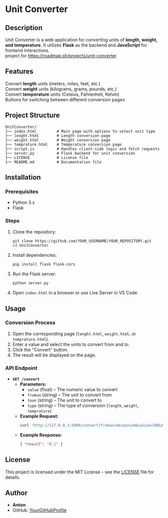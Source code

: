# Unit Converter

## Description
Unit Converter is a web application for converting units of **length, weight, and temperature**. It utilizes **Flask** as the backend and **JavaScript** for frontend interactions.  
project for https://roadmap.sh/projects/unit-converter

## Features
Convert **length** units (meters, miles, feet, etc.)  
Convert **weight** units (kilograms, grams, pounds, etc.)  
Convert **temperature** units (Celsius, Fahrenheit, Kelvin)  
Buttons for switching between different conversion pages  

## Project Structure

```
UnitConverter/
├── index.html         # Main page with options to select unit type
├── lenght.html        # Length conversion page
├── weight.html        # Weight conversion page
├── temprature.html    # Temperature conversion page
├── script.js          # Handles client-side logic and fetch requests
├── server.py          # Flask backend for unit conversion
├── LICENSE            # License file
├── README.md          # Documentation file
```

## Installation
### Prerequisites
- Python 3.x
- Flask

### Steps
1. Clone the repository:
   ```sh
   git clone https://github.com/YOUR_USERNAME/YOUR_REPOSITORY.git
   cd UnitConverter
   ```
2. Install dependencies:
   ```sh
   pip install flask flask-cors
   ```
3. Run the Flask server:
   ```sh
   python server.py
   ```
4. Open `index.html` in a browser or use Live Server in VS Code.

## Usage
### Conversion Process
1. Open the corresponding page (`lenght.html`, `weight.html`, or `temprature.html`).
2. Enter a value and select the units to convert from and to.
3. Click the "Convert" button.
4. The result will be displayed on the page.

### API Endpoint
- **`GET /convert`**
  - **Parameters:**
    - `value` (float) – The numeric value to convert
    - `fromun` (string) – The unit to convert from
    - `toun` (string) – The unit to convert to
    - `type` (string) – The type of conversion (`length`, `weight`, `temprature`)
  - **Example Request:**
    ```sh
    curl "http://127.0.0.1:5000/convert?fromun=m&toun=km&value=100&type=length"
    ```
  - **Example Response:**
    ```json
    { "result": "0.1" }
    ```

## License
This project is licensed under the MIT License - see the [LICENSE](LICENSE) file for details.

## Author
- **Anton**  
- GitHub: [YourGitHubProfile](https://github.com/anton3029941)

